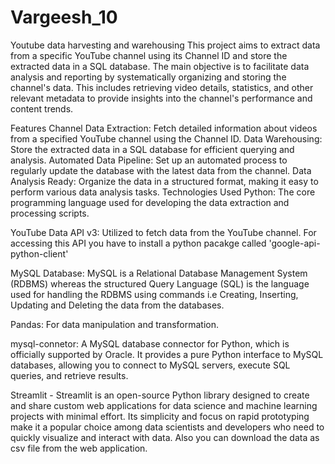 # Vargeesh_10
Youtube data harvesting and warehousing
This project aims to extract data from a specific YouTube channel using its Channel ID and store the extracted data in a SQL database. The main objective is to facilitate data analysis and reporting by systematically organizing and storing the channel's data. This includes retrieving video details, statistics, and other relevant metadata to provide insights into the channel's performance and content trends.

Features
Channel Data Extraction: Fetch detailed information about videos from a specified YouTube channel using the Channel ID.
Data Warehousing: Store the extracted data in a SQL database for efficient querying and analysis.
Automated Data Pipeline: Set up an automated process to regularly update the database with the latest data from the channel.
Data Analysis Ready: Organize the data in a structured format, making it easy to perform various data analysis tasks.
Technologies Used
Python: The core programming language used for developing the data extraction and processing scripts.

YouTube Data API v3: Utilized to fetch data from the YouTube channel. For accessing this API you have to install a python pacakge called 'google-api-python-client'

MySQL Database: MySQL is a Relational Database Management System (RDBMS) whereas the structured Query Language (SQL) is the language used for handling the RDBMS using commands i.e Creating, Inserting, Updating and Deleting the data from the databases.

Pandas: For data manipulation and transformation.

mysql-connetor: A MySQL database connector for Python, which is officially supported by Oracle. It provides a pure Python interface to MySQL databases, allowing you to connect to MySQL servers, execute SQL queries, and retrieve results.

Streamlit - Streamlit is an open-source Python library designed to create and share custom web applications for data science and machine learning projects with minimal effort. Its simplicity and focus on rapid prototyping make it a popular choice among data scientists and developers who need to quickly visualize and interact with data. Also you can download the data as csv file from the web application.





 
